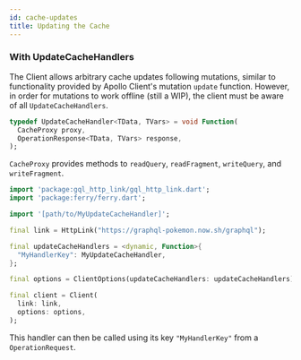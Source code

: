```yaml
---
id: cache-updates
title: Updating the Cache
---
```



### With UpdateCacheHandlers

The Client allows arbitrary cache updates following mutations, similar to functionality provided by Apollo Client's mutation `update` function. However, in order for mutations to work offline (still a WIP), the client must be aware of all `UpdateCacheHandlers`.

```dart
typedef UpdateCacheHandler<TData, TVars> = void Function(
  CacheProxy proxy,
  OperationResponse<TData, TVars> response,
);
```

`CacheProxy` provides methods to `readQuery`, `readFragment`, `writeQuery`, and `writeFragment`.

```dart
import 'package:gql_http_link/gql_http_link.dart';
import 'package:ferry/ferry.dart';

import '[path/to/MyUpdateCacheHandler]';

final link = HttpLink("https://graphql-pokemon.now.sh/graphql");

final updateCacheHandlers = <dynamic, Function>{
  "MyHandlerKey": MyUpdateCacheHandler,
};

final options = ClientOptions(updateCacheHandlers: updateCacheHandlers);

final client = Client(
  link: link,
  options: options,
);
```

This handler can then be called using its key `"MyHandlerKey"` from a `OperationRequest`.